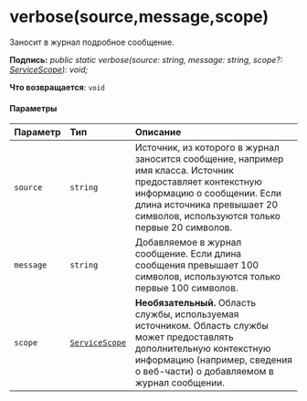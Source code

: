# <a name="verbosesourcemessagescope"></a>verbose(source,message,scope)




Заносит в журнал подробное сообщение.

**Подпись:** _public static verbose(source: string, message: string, scope?: [ServiceScope](../sp-core-library/servicescope.md)): void;_

**Что возвращается**: `void`





#### <a name="parameters"></a>Параметры


| Параметр       | Тип    | Описание |
|:-------------|:---------------|:------------|
| `source`    | `string` | Источник, из которого в журнал заносится сообщение, например имя класса. Источник предоставляет контекстную информацию о сообщении. Если длина источника превышает 20 символов, используются только первые 20 символов. |
| `message`    | `string` | Добавляемое в журнал сообщение. Если длина сообщения превышает 100 символов, используются только первые 100 символов. |
| `scope`    | [`ServiceScope`](../sp-core-library/servicescope.md) | __Необязательный.__ Область службы, используемая источником. Область службы может предоставлять дополнительную контекстную информацию (например, сведения о веб-части) о добавляемом в журнал сообщении. |



